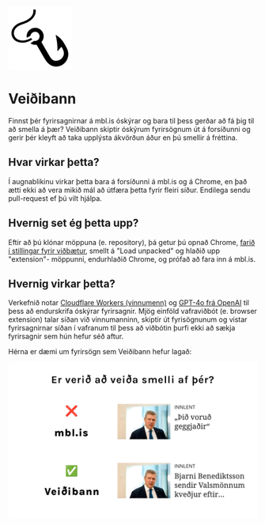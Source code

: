 ![Logo fyrir veiðibann](./extension/icon128.png)

# Veiðibann

Finnst þér fyrirsagnirnar á mbl.is óskýrar og bara til þess gerðar að fá þig til að smella á þær? Veiðibann skiptir óskýrum fyrirsögnum út á forsíðunni og gerir þér kleyft að taka upplýsta ákvörðun áður en þú smellir á fréttina.

## Hvar virkar þetta?

Í augnablikinu virkar þetta bara á forsíðunni á mbl.is og á Chrome, en það ætti ekki að vera mikið mál að útfæra þetta fyrir fleiri síður. Endilega sendu pull-request ef þú vilt hjálpa.

## Hvernig set ég þetta upp?

Eftir að þú klónar möppuna (e. repository), þá getur þú opnað Chrome, [farið í stillingar fyrir viðbætur](chrome://extensions/), smellt á "Load unpacked" og hlaðið upp "extension"- möppunni, endurhlaðið Chrome, og prófað að fara inn á mbl.is.

## Hvernig virkar þetta?

Verkefnið notar [Cloudflare Workers (vinnumenn)](https://workers.cloudflare.com/) og [GPT-4o frá OpenAI](https://openai.com/index/hello-gpt-4o/) til þess að endurskrifa óskýrar fyrirsagnir. Mjög einföld vafraviðbót (e. browser extension) talar síðan við vinnumanninn, skiptir út fyrisögnunum og vistar fyrirsagnirnar síðan í vafranum til þess að viðbótin þurfi ekki að sækja fyrirsagnir sem hún hefur séð aftur.

Hérna er dæmi um fyrirsögn sem Veiðibann hefur lagað:

![Tvær útgáfur af fyrisögnum](./screenshot.png)

